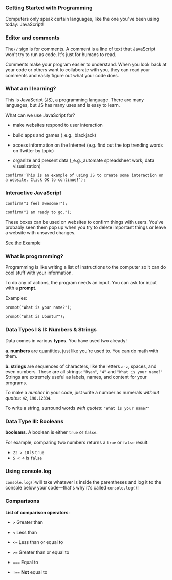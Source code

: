 ### Getting Started with Programming

Computers only speak certain languages, like the one you've been using today: JavaScript!

### Editor and comments

The`//` sign is for comments. A comment is a line of text that JavaScript won't try to run as code. It's just for humans to read.

Comments make your program easier to understand. When you look back at your code or others want to collaborate with you, they can read your comments and easily figure out what your code does.

### What am I learning?

This is JavaScript \(JS\), a programming language. There are many languages, but JS has many uses and is easy to learn.

What can we use JavaScript for?

* make websites respond to user interaction

* build apps and games \(\_e.g.\_blackjack\)

* access information on the Internet \(e.g. find out the top trending words on Twitter by topic\)

* organize and present data \(\_e.g.\_automate spreadsheet work; data visualization\)


`confirm('This is an example of using JS to create some interaction on a website. Click OK to continue!');`

### Interactive JavaScript

`confirm("I feel awesome!");`

`confirm("I am ready to go.");`

These boxes can be used on websites to confirm things with users. You've probably seen them pop up when you try to delete important things or leave a website with unsaved changes.

[See the Example](https://denishromenko.gitbooks.io/codeacademy_doc/content/js/get_started/ex1.html)

### **What is programming?**

Programming is like writing a list of instructions to the computer so it can do cool stuff with your information.

To do any of actions, the program needs an input. You can ask for input with a **prompt**.

Examples:

```
prompt("What is your name?");
```

```
prompt("What is Ubuntu?");
```

### **Data Types I & II: Numbers & Strings**

Data comes in various **types**. You have used two already!

**a. numbers** are quantities, just like you're used to. You can do math with them.

**b. strings** are sequences of characters, like the letters `a-z`, spaces, and even numbers. These are all strings: `"Ryan"`, `"4"` and `"What is your name?"` Strings are extremely useful as labels, names, and content for your programs.

To make a _number_ in your code, just write a number as numerals _without quotes_: `42`, `190.12334`.

To write a string, surround words _with quotes_: `"What is your name?"`

### **Data Type III: Booleans**

**booleans**. A boolean is either `true` or `false`.

For example, comparing two numbers returns a `true` or `false` result:

* `23 > 10` is `true`
* `5 < 4` is `false`

### **Using console.log**

`console.log()`will take whatever is inside the parentheses and log it to the console below your code—that's why it's called `console.log()`!

### **Comparisons**



**List of comparison operators**:

* `>` Greater than


* `<` Less than


* `<=` Less than or equal to


* `>=` Greater than or equal to


* `===` Equal to
* `!==` **Not** equal to

